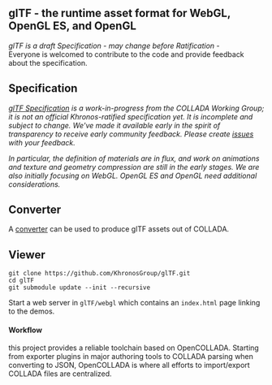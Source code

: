 ## glTF - the runtime asset format for WebGL, OpenGL ES, and OpenGL

_glTF is a draft Specification - may change before Ratification -_  
Everyone is welcomed to contribute to the code and provide feedback about the specification. 

## Specification  

_[glTF Specification](https://github.com/KhronosGroup/glTF/blob/master/specification/README.md) is a work-in-progress from the COLLADA Working Group; it is not an official Khronos-ratified specification yet.  It is incomplete and subject to change.  We've made it available early in the spirit of transparency to receive early community feedback.  Please create [issues](https://github.com/KhronosGroup/glTF/issues) with your feedback._

_In particular, the definition of materials are in flux, and work on animations and texture and geometry compression are still in the early stages.  We are also initially focusing on WebGL.  OpenGL ES and OpenGL need additional considerations._

## Converter

A [converter](https://github.com/KhronosGroup/glTF/wiki/converter) can be used to produce glTF assets out of COLLADA.

## Viewer

```
git clone https://github.com/KhronosGroup/glTF.git
cd glTF
git submodule update --init --recursive
```

Start a web server in `glTF/webgl` which contains an `index.html` page linking to the demos.

#### Workflow

this project provides a reliable toolchain based on OpenCOLLADA.
Starting from exporter plugins in major authoring tools to COLLADA parsing when converting to JSON, 
OpenCOLLADA is where all efforts to import/export COLLADA files are centralized.

